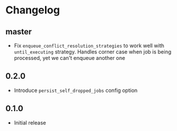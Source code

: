 # Changelog

## master

- Fix `enqueue_conflict_resolution_strategies` to work well with `until_executing` strategy. Handles corner case when job is being processed, yet we can't enqueue another one

## 0.2.0
- Introduce `persist_self_dropped_jobs` config option

## 0.1.0
- Initial release
